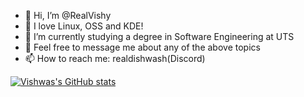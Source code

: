 - 👋 Hi, I’m @RealVishy
- 👀 I love Linux, OSS and KDE!
- 🌱 I’m currently studying a degree in Software Engineering at UTS
- 💞️ Feel free to message me about any of the above topics 
- 📫 How to reach me: realdishwash(Discord)


[![Vishwas's GitHub stats](https://github-readme-stats.vercel.app/api?username=RealVishy)](https://github.com/anuraghazra/github-readme-stats)

<!---
RealVishy/RealVishy is a ✨ special ✨ repository because its `README.md` (this file) appears on your GitHub profile.
You can click the Preview link to take a look at your changes.
--->
